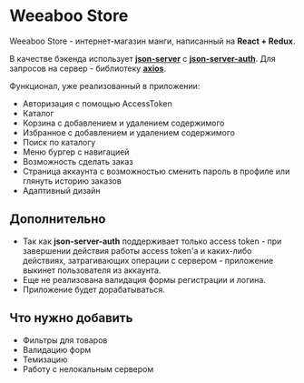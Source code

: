 # Weeaboo Store

Weeaboo Store - интернет-магазин манги, написанный на __React + Redux__.

В качестве бэкенда использует __[json-server](https://www.npmjs.com/package/json-server)__ с __[json-server-auth](https://www.npmjs.com/package/json-server-auth)__. Для запросов на сервер - библиотеку __[axios](https://www.npmjs.com/package/axios)__.

Функционал, уже реализованный в приложении:
* Авторизация с помощью AccessToken
* Каталог
* Корзина с добавлением и удалением содержимого
* Избранное с добавлением и удалением содержимого
* Поиск по каталогу
* Меню бургер с навигацией
* Возможность сделать заказ
* Страница аккаунта с возможностью сменить пароль в профиле или глянуть историю заказов
* Адаптивный дизайн

## Дополнительно
* Так как __json-server-auth__ поддерживает только access token - при завершении действия работы access token'а и каких-либо действиях, затрагивающих операции с сервером - приложение выкинет пользователя из аккаунта.
* Еще не реализована валидация формы регистрации и логина.
* Приложение будет дорабатываться.

## Что нужно добавить
* Фильтры для товаров
* Валидацию форм
* Темизацию
* Работу с нелокальным сервером
